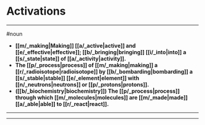 # Activations
---
#noun
- **[[m/_making|Making]] [[a/_active|active]] and [[e/_effective|effective]]; [[b/_bringing|bringing]] [[i/_into|into]] a [[s/_state|state]] of [[a/_activity|activity]].**
- **The [[p/_process|process]] of [[m/_making|making]] a [[r/_radioisotope|radioisotope]] by [[b/_bombarding|bombarding]] a [[s/_stable|stable]] [[e/_element|element]] with [[n/_neutrons|neutrons]] or [[p/_protons|protons]].**
- **([[b/_biochemistry|biochemistry]]) The [[p/_process|process]] through which [[m/_molecules|molecules]] are [[m/_made|made]] [[a/_able|able]] to [[r/_react|react]].**
---
---
